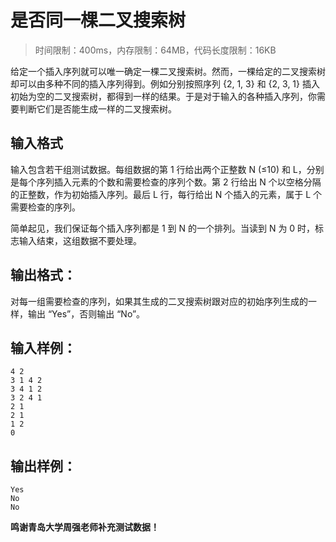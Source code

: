 # 是否同一棵二叉搜索树

> 时间限制：400ms，内存限制：64MB，代码长度限制：16KB

给定一个插入序列就可以唯一确定一棵二叉搜索树。然而，一棵给定的二叉搜索树却可以由多种不同的插入序列得到。例如分别按照序列 {2, 1, 3} 和 {2, 3, 1} 插入初始为空的二叉搜索树，都得到一样的结果。于是对于输入的各种插入序列，你需要判断它们是否能生成一样的二叉搜索树。

## 输入格式

输入包含若干组测试数据。每组数据的第 1 行给出两个正整数 N (≤10) 和 L，分别是每个序列插入元素的个数和需要检查的序列个数。第 2 行给出 N 个以空格分隔的正整数，作为初始插入序列。最后 L 行，每行给出 N 个插入的元素，属于 L 个需要检查的序列。

简单起见，我们保证每个插入序列都是 1 到 N 的一个排列。当读到 N 为 0 时，标志输入结束，这组数据不要处理。

## 输出格式：

对每一组需要检查的序列，如果其生成的二叉搜索树跟对应的初始序列生成的一样，输出 “Yes”，否则输出 “No”。

## 输入样例：

```
4 2
3 1 4 2
3 4 1 2
3 2 4 1
2 1
2 1
1 2
0
```

## 输出样例：

```
Yes
No
No

```

**鸣谢青岛大学周强老师补充测试数据！**